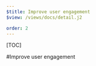 ```yaml
---
$title: Improve user engagement
$view: /views/docs/detail.j2

order: 2
---
```


[TOC]

#Improve user engagement
